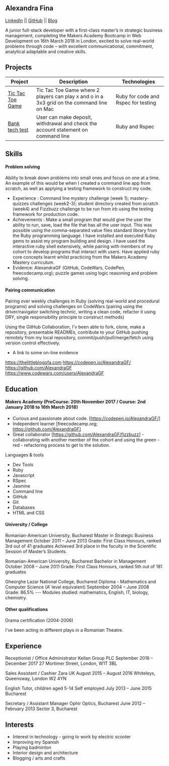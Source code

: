 ## Alexandra Fina

[LinkedIn](https://uk.linkedin.com/in/alexandra-fina-0418aab2) || [GitHub](https://github.com/AlexandraGF) || [Blog](https://littleablog.com)

 A junior full-stack developer with a first-class master’s in strategic business management, completing the Makers Academy Bootcamp in Web Development on 16th March 2018 in London, excited to solve real-world problems through code – with excellent communicational, commitment, analytical adaptable and creative skills.
 
 ## Projects
 
| Project   | Description | Technologies |
|---        |---          |---           |
|[Tic Tac Toe Game](https://github.com/AlexandraGF/tic_tac_toe_tech_test)| Tic Tac Toe Game where 2 players can play x and o in a 3x3 grid on the command line on Mac| Ruby for code and Rspec for testing|
|[Bank tech test](https://github.com/AlexandraGF/bank_tech_test)| User can make deposit, withdrawal and check the account statement on command line|Ruby and Rspec|

## Skills

#### Problem solving

Ability to break down problems into small ones and focus on one at a time. An example of this would be when I created a command line app from scratch, as well as applying a testing framework to construct my code.

- Experience : Command line mystery challenge (week 1); mastery-quizzes challenges (week2-3); student directory created from scratch (week4) and Fizzbuzz challenge to be run from irb using the testing framework for production code.
- Achievements : Make a small program that would give the user the ability to run, save, load the file that has all the user input. This was possible using the comma-separated value files standard library from the Ruby programming language.
I have installed and executed Ruby gems to assist my program building and design. I have used the interactive ruby shell extensively, while pairing with members of my cohort to develop programs that interact with users.
Have applied ruby core concepts learnt whilst practicing from the Makers Academy Mastery curriculum.
- Evidence: AlexandraGF (GitHub, CodeWars, CodePen, freecodecamp.org); puzzle games using logic reasoning and problem solving.

#### Pairing communication

Pairing over weekly challenges in Ruby (solving real-world and procedural programs) and solving challenges on CodeWars (pairing using the driver/navigator switching technic, writing a clean code, refactor it using DRY, single responsibility principle to construct methods)

Using the GitHub Collaboration, I'v been able to fork, clone, make a repository, presentable READMEs, contribute to your GitHub pushing remotely from my local repository, commit/push/pull/merge/fetch using version control effectively.

- A link to some on-line evidence  

https://thelittleblogofa.com
https://codepen.io/AlexandraGF/
https://github.com/AlexandraGF
https://www.codewars.com/users/AlexandraGF



## Education

#### Makers Academy (PreCourse: 20th November 2017 / Course: 2nd January 2018 to 16th March 2018)

- Curious and passionate about code. [https://codepen.io/AlexandraGF/]
- Independent learner [freecodecamp.org; https://github.com/AlexandraGF]
- Great collaborator [https://github.com/AlexandraGF/fizzbuzz] - collaborating with another member of the cohort and using the green - red - refactoring process to get to the solution.

Languages & tools

- Dev Tools
- Ruby
- Javascript
- RSpec
- Jasmine
- Command line
- GitHub
- Git
- Databases
- HTML and CSS


#### University / College

Romanian-American University, Bucharest
Master in Strategic Business Management	October 2011 – June 2013
Grade: First Class Honours, ranked 3rd out of 41 graduates
Achieved 3rd place in the faculty in the Scientific Session of Master’s Students.

Romanian-American University, Bucharest
Bachelor in Management	October 2008 – June 2011
Grade: First Class Honours, ranked 5th out of 181 graduates

Gheorghe Lazar National College, Bucharest
Diploma - Mathematics and Computer Science (A’ level equivalent)	September 2004 – June 2008
Grade: 86.5%
--- Modules studied: mathematics, English, IT, biology, chemistry.


#### Other qualifications

Drama certification (2004-2006)

I've been acting in different plays in a Romanian Theatre.

## Experience

Receptionist / Office Administrator
Kellan Group PLC	September 2016 – December 2017
27 Mortimer Street, London, W1T 3BL

Sales Assistant / Cashier
Zara UK	August 2015 – August 2016
Whiteleys, Queensway, London W2 4YN

English Tutor, children aged 5-14
Self employed	July 2013 – June 2015
Bucharest

Secretary / Assistant Manager
Ophir Optics, Bucharest	June 2012 – February 2013
Sector 3, Bucharest

## Interests

- Interest in technology - going to work by electric scooter
- Improving my Spanish
- Playing badminton
- Interior design and architecture
- Blogging / arts and crafts
